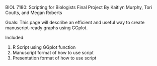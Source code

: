 BIOL 7180: Scripting for Biologists
Final Project
By Kaitlyn Murphy, Tori Coutts, and Megan Roberts

Goals: This page will describe an efficient and useful way to create manuscript-ready graphs using GGplot.

Included:
1) R Script using GGplot function
2) Manuscript format of how to use script
3) Presentation format of how to use script


